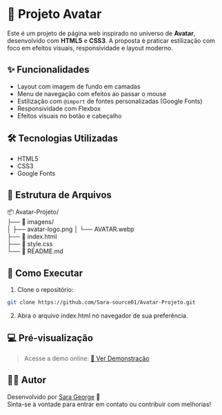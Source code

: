 # 🦋 Projeto Avatar

Este é um projeto de página web inspirado no universo de **Avatar**, desenvolvido com **HTML5** e **CSS3**. A proposta é praticar estilização com foco em efeitos visuais, responsividade e layout moderno.

## ✨ Funcionalidades

- Layout com imagem de fundo em camadas
- Menu de navegação com efeitos ao passar o mouse
- Estilização com `@import` de fontes personalizadas (Google Fonts)
- Responsividade com Flexbox
- Efeitos visuais no botão e cabeçalho

## 🛠 Tecnologias Utilizadas

- HTML5
- CSS3
- Google Fonts

## 📁 Estrutura de Arquivos

📦 Avatar-Projeto/  
├── 📁 imagens/  
│ ├── avatar-logo.png 
│ └── AVATAR.webp  
├── 📄 index.html  
├── 📄 style.css  
└── 📄 README.md

## 🚀 Como Executar

1. Clone o repositório:
```bash
git clone https://github.com/Sara-source01/Avatar-Projeto.git
```

2. Abra o arquivo index.html no navegador de sua preferência.


## 💻 Pré-visualização

> Acesse a demo online:
[🔗 Ver Demonstração]()


## 👩‍💻 Autor

Desenvolvido por [Sara George](https://github.com/Sara-source01) 🚀  
Sinta-se à vontade para entrar em contato ou contribuir com melhorias!